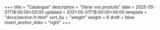 +++
title = "Catalogue"
description = "Gérer vos produits"
date = 2025-05-01T18:00:00+00:00
updated = 2021-05-01T18:00:00+00:00
template = "docs/section.fr.html"
sort_by = "weight"
weight = 6
draft = false
insert_anchor_links = "right"
+++
